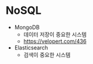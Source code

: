 # NoSQL

- MongoDB
  - 데이터 저장이 중요한 시스템
  - https://velopert.com/436
- Elasticsearch
  - 검색이 중요한 시스템

